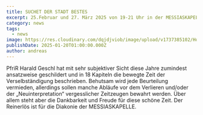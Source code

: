 ```yaml
---
title: SUCHET DER STADT BESTES
excerpt: 25.Februar und 27. März 2025 von 19-21 Uhr in der MESSIASKAPELLE. LESEPROBE aus dem Büchlein über die Verselbständigung der MESSIASKAPELLE in den Jahren 1992-2000. Ein Abend der Rückschau in Dankbarkeit und Freude mit feiner Musik, einem guten Gläschen und reschem Brot. Anmeldung über Kontakt erbeten.  <a class="text-muted underline  font-medium" href="/news/leseprobe">Mehr anzeigen</a>.
category: news
tags:
  - news
image: https://res.cloudinary.com/dqjdjviob/image/upload/v1737385102/Homepage/News/Titel_16_j1jv8m.jpg
publishDate: 2025-01-20T01:00:00.000Z
author: andreas
---
```


PfriR Harald Geschl hat mit sehr subjektiver Sicht diese Jahre zumindest ansatzweise geschildert und in 18 Kapiteln die bewegte Zeit der Verselbständigung beschrieben. Behutsam wird jede Beurteilung vermieden, allerdings sollen manche Abläufe vor dem Verlieren und/oder der „Neuinterpretation“ vergesslicher Zeitzeugen bewahrt werden. Über allem steht aber die Dankbarkeit und Freude für diese schöne Zeit. Der Reinerlös ist für die Diakonie der MESSIASKAPELLE.
